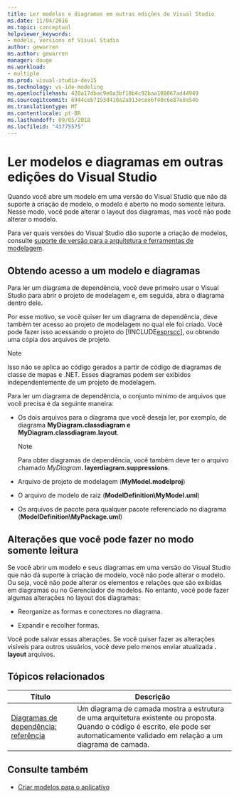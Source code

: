 ```yaml
---
title: Ler modelos e diagramas em outras edições do Visual Studio
ms.date: 11/04/2016
ms.topic: conceptual
helpviewer_keywords:
- models, versions of Visual Studio
author: gewarren
ms.author: gewarren
manager: douge
ms.workload:
- multiple
ms.prod: visual-studio-dev15
ms.technology: vs-ide-modeling
ms.openlocfilehash: 420a17dbac9e0a3bf10b4c92baa108067ad44949
ms.sourcegitcommit: 6944ceb7193d410a2a913ecee6f40c6e87e8a54b
ms.translationtype: MT
ms.contentlocale: pt-BR
ms.lasthandoff: 09/05/2018
ms.locfileid: "43775575"
---
```

# <a name="read-models-and-diagrams-in-other-visual-studio-editions"></a>Ler modelos e diagramas em outras edições do Visual Studio
Quando você abre um modelo em uma versão do Visual Studio que não dá suporte à criação de modelo, o modelo é aberto no modo somente leitura. Nesse modo, você pode alterar o layout dos diagramas, mas você não pode alterar o modelo.

 Para ver quais versões do Visual Studio dão suporte a criação de modelos, consulte [suporte de versão para a arquitetura e ferramentas de modelagem](../modeling/what-s-new-for-design-in-visual-studio.md#VersionSupport).

## <a name="obtaining-access-to-a-model-and-diagrams"></a>Obtendo acesso a um modelo e diagramas
 Para ler um diagrama de dependência, você deve primeiro usar o Visual Studio para abrir o projeto de modelagem e, em seguida, abra o diagrama dentro dele.

 Por esse motivo, se você quiser ler um diagrama de dependência, deve também ter acesso ao projeto de modelagem no qual ele foi criado. Você pode fazer isso acessando o projeto do [!INCLUDE[esprscc](../code-quality/includes/esprscc_md.md)], ou obtendo uma cópia dos arquivos de projeto.

> [!NOTE]
>  Isso não se aplica ao código gerados a partir de código de diagramas de classe de mapas e .NET. Esses diagramas podem ser exibidos independentemente de um projeto de modelagem.

 Para ler um diagrama de dependência, o conjunto mínimo de arquivos que você precisa é da seguinte maneira:

-   Os dois arquivos para o diagrama que você deseja ler, por exemplo, de diagrama **MyDiagram.classdiagram e MyDiagram.classdiagram.layout**.

    > [!NOTE]
    >  Para obter diagramas de dependência, você também deve ter o arquivo chamado _MyDiagram_**. layerdiagram.suppressions**.

-   Arquivo de projeto de modelagem (**MyModel.modelproj**)

-   O arquivo de modelo de raiz (**ModelDefinition\MyModel.uml**)

-   Os arquivos de pacote para qualquer pacote referenciado no diagrama (**ModelDefinition\MyPackage.uml**)

## <a name="changes-that-you-can-make-in-read-only-mode"></a>Alterações que você pode fazer no modo somente leitura
 Se você abrir um modelo e seus diagramas em uma versão do Visual Studio que não dá suporte à criação de modelo, você não pode alterar o modelo. Ou seja, você não pode alterar os elementos e relações que são exibidas em diagramas ou no Gerenciador de modelos. No entanto, você pode fazer algumas alterações no layout dos diagramas:

-   Reorganize as formas e conectores no diagrama.

-   Expandir e recolher formas.

 Você pode salvar essas alterações. Se você quiser fazer as alterações visíveis para outros usuários, você deve pelo menos enviar atualizada **. layout** arquivos.

##  <a name="RelatedTopics"></a> Tópicos relacionados

|Título|Descrição|
|-----------|-----------------|
|[Diagramas de dependência: referência](../modeling/layer-diagrams-reference.md)|Um diagrama de camada mostra a estrutura de uma arquitetura existente ou proposta. Quando o código é escrito, ele pode ser automaticamente validado em relação a um diagrama de camada.|

## <a name="see-also"></a>Consulte também

- [Criar modelos para o aplicativo](../modeling/create-models-for-your-app.md)